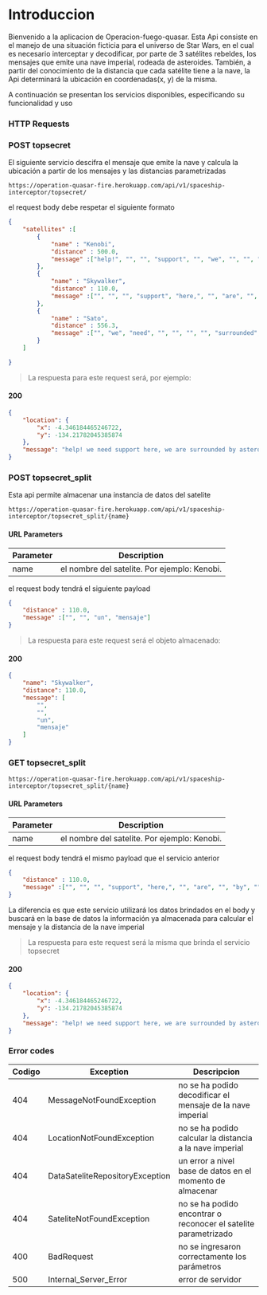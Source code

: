 # Introduccion

Bienvenido a la aplicacion de Operacion-fuego-quasar. Esta Api consiste en el manejo de una situación ficticia para el universo de Star Wars, en el cual es necesario interceptar y decodificar, por parte de 3 satélites rebeldes, los mensajes que emite una nave imperial, rodeada de asteroides. También, a partir del conocimiento de la distancia que cada satélite tiene a la nave, la Api determinará la ubicación en coordenadas(x, y) de la misma.

A continuación se presentan los servicios disponibles, especificando su funcionalidad y uso

### HTTP Requests

### POST topsecret

El siguiente servicio descifra el mensaje que emite la nave y calcula la ubicación a partir de los mensajes y las distancias parametrizadas

```shell
https://operation-quasar-fire.herokuapp.com/api/v1/spaceship-interceptor/topsecret/
```
el request body debe respetar el siguiente formato

```json
{
    "satellites" :[
        {
            "name" : "Kenobi",
            "distance" : 500.0,
            "message" :["help!", "", "", "support", "", "we", "", "", "","asteroids"]
        },
        {
            "name" : "Skywalker",
            "distance" : 110.0,
            "message" :["", "", "", "support", "here,", "", "are", "", "by", ""]
        },
        {
            "name" : "Sato",
            "distance" : 556.3,
            "message" :["", "we", "need", "", "", "", "", "surrounded", "", ""]
        }
    ]

}
```


> La respuesta para este request será, por ejemplo:
#### 200
```json
{
    "location": {
        "x": -4.346184465246722,
        "y": -134.21782045385874
    },
    "message": "help! we need support here, we are surrounded by asteroids"
}
```


### POST topsecret_split

Esta api permite almacenar una instancia de datos del satelite

```shell
https://operation-quasar-fire.herokuapp.com/api/v1/spaceship-interceptor/topsecret_split/{name}
```
#### URL Parameters

Parameter | Description
--------- | -----------
name | el nombre del satelite. Por ejemplo: Kenobi.

el request body tendrá el siguiente payload

```json
{
    "distance" : 110.0,
    "message" :["", "", "un", "mensaje"]
}
```


> La respuesta para este request será el objeto almacenado:
#### 200
```json
{
    "name": "Skywalker",
    "distance": 110.0,
    "message": [
        "",
        "",
        "un",
        "mensaje"
    ]
}
```


### GET topsecret_split

```shell
https://operation-quasar-fire.herokuapp.com/api/v1/spaceship-interceptor/topsecret_split/{name}
```

#### URL Parameters

Parameter | Description
--------- | -----------
name | el nombre del satelite. Por ejemplo: Kenobi.

el request body tendrá el mismo payload que el servicio anterior

```json
{        
    "distance" : 110.0,
    "message" :["", "", "", "support", "here,", "", "are", "", "by", ""]
}
```

La diferencia es que este servicio utilizará los datos brindados en el body y buscará en la base de datos la información ya almacenada para calcular 
el mensaje y la distancia de la nave imperial

> La respuesta para este request será la misma que brinda el servicio topsecret

#### 200
```json
{
    "location": {
        "x": -4.346184465246722,
        "y": -134.21782045385874
    },
    "message": "help! we need support here, we are surrounded by asteroids"
}
```

### Error codes

Codigo | Exception | Descripcion
--------- | ----------- | ---------
404 | MessageNotFoundException | no se ha podido decodificar el mensaje de la nave imperial
404 | LocationNotFoundException | no se ha podido calcular la distancia a la nave imperial
404 | DataSateliteRepositoryException | un error a nivel base de datos en el momento de almacenar
404 | SateliteNotFoundException | no se ha podido encontrar o reconocer el satelite parametrizado
400 | BadRequest | no se ingresaron correctamente los parámetros
500 | Internal_Server_Error | error de servidor


